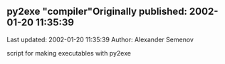 ## py2exe "compiler"Originally published: 2002-01-20 11:35:39 
Last updated: 2002-01-20 11:35:39 
Author: Alexander Semenov 
 
script for making executables with py2exe